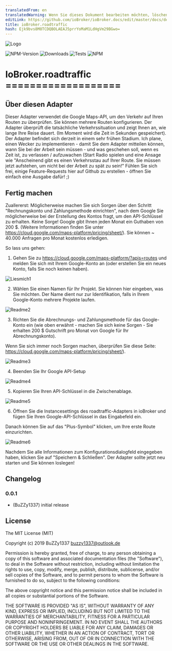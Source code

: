 ```yaml
---
translatedFrom: en
translatedWarning: Wenn Sie dieses Dokument bearbeiten möchten, löschen Sie bitte das Feld "translationsFrom". Andernfalls wird dieses Dokument automatisch erneut übersetzt
editLink: https://github.com/ioBroker/ioBroker.docs/edit/master/docs/de/adapterref/iobroker.roadtraffic/README.md
title: ioBroker.roadtraffic
hash: Ejk9bvs8M8TCDQBOLAEAJ5prrYoMaM1LdHgVm29BGwo=
---
```

![Logo](../../../en/adapterref/iobroker.roadtraffic/admin/roadtraffic.png)

![NPM-Version](https://img.shields.io/npm/v/iobroker.roadtraffic.svg)
![Downloads](https://img.shields.io/npm/dm/iobroker.roadtraffic.svg)
![Tests](https://travis-ci.org/BuZZy1337/ioBroker.roadtraffic.svg?branch=master)
![NPM](https://nodei.co/npm/iobroker.roadtraffic.png?downloads=true)

# IoBroker.roadtraffic ===================
## Über diesen Adapter
Dieser Adapter verwendet die Google Maps-API, um den Verkehr auf Ihren Routen zu überprüfen. Sie können mehrere Routen konfigurieren. Der Adapter überprüft die tatsächliche Verkehrssituation und zeigt Ihnen an, wie lange Ihre Reise dauert. (Im Moment wird die Zeit in Sekunden gespeichert).
Der Adapter befindet sich derzeit in einem sehr frühen Stadium. Ich plane, einen Wecker zu implementieren - damit Sie dem Adapter mitteilen können, wann Sie bei der Arbeit sein müssen - und was geschehen soll, wenn es Zeit ist, zu verlassen / aufzuwachen (Start Radio spielen und eine Ansage wie "Anscheinend gibt es einen Verkehrsstau auf Ihrer Route. Sie müssen jetzt aufstehen, um nicht bei der Arbeit zu spät zu sein!"
Fühlen Sie sich frei, einige Feature-Requests hier auf Github zu erstellen - öffnen Sie einfach eine Ausgabe dafür! ;)

## Fertig machen
Zuallererst: Möglicherweise machen Sie sich Sorgen über den Schritt "Rechnungskonto und Zahlungsmethode einrichten", nach dem Google Sie möglicherweise bei der Erstellung des Kontos fragt, um den API-Schlüssel zu erhalten. Keine Sorge! Google gibt Ihnen jeden Monat ein Guthaben von 200 $. (Weitere Informationen finden Sie unter https://cloud.google.com/maps-platform/pricing/sheet/). Sie können ~ 40.000 Anfragen pro Monat kostenlos erledigen.

So lass uns gehen:

1. Gehen Sie zu https://cloud.google.com/maps-platform/?apis=routes und melden Sie sich mit Ihrem Google-Konto an (oder erstellen Sie ein neues Konto, falls Sie noch keinen haben).

![Liesmich1](../../../en/adapterref/iobroker.roadtraffic/img/Readme1.png)

2. Wählen Sie einen Namen für Ihr Projekt. Sie können hier eingeben, was Sie möchten. Der Name dient nur zur Identifikation, falls in Ihrem Google-Konto mehrere Projekte laufen.

![Readme2](../../../en/adapterref/iobroker.roadtraffic/img/Readme2.png)

3. Richten Sie die Abrechnungs- und Zahlungsmethode für das Google-Konto ein (wie oben erwähnt - machen Sie sich keine Sorgen - Sie erhalten 200 $ Gutschrift pro Monat von Google für Ihr Abrechnungskonto).

Wenn Sie sich immer noch Sorgen machen, überprüfen Sie diese Seite: https://cloud.google.com/maps-platform/pricing/sheet/).

![Readme3](../../../en/adapterref/iobroker.roadtraffic/img/Readme3.png)

4. Beenden Sie Ihr Google API-Setup

![Readme4](../../../en/adapterref/iobroker.roadtraffic/img/Readme4.png)

5. Kopieren Sie Ihren API-Schlüssel in die Zwischenablage.

![Readme5](../../../en/adapterref/iobroker.roadtraffic/img/Readme5.png)

6. Öffnen Sie die Instancesettings des roadtraffic-Adapters in ioBroker und fügen Sie Ihren Google-API-Schlüssel in das Eingabefeld ein.

Danach können Sie auf das "Plus-Symbol" klicken, um Ihre erste Route einzurichten.

![Readme6](../../../en/adapterref/iobroker.roadtraffic/img/Readme6.png)

Nachdem Sie alle Informationen zum Konfigurationsdialogfeld eingegeben haben, klicken Sie auf "Speichern & Schließen".
Der Adapter sollte jetzt neu starten und Sie können loslegen!

## Changelog

### 0.0.1
* (BuZZy1337) initial release

## License
The MIT License (MIT)

Copyright (c) 2019 BuZZy1337 <buzzy1337@outlook.de>

Permission is hereby granted, free of charge, to any person obtaining a copy
of this software and associated documentation files (the "Software"), to deal
in the Software without restriction, including without limitation the rights
to use, copy, modify, merge, publish, distribute, sublicense, and/or sell
copies of the Software, and to permit persons to whom the Software is
furnished to do so, subject to the following conditions:

The above copyright notice and this permission notice shall be included in
all copies or substantial portions of the Software.

THE SOFTWARE IS PROVIDED "AS IS", WITHOUT WARRANTY OF ANY KIND, EXPRESS OR
IMPLIED, INCLUDING BUT NOT LIMITED TO THE WARRANTIES OF MERCHANTABILITY,
FITNESS FOR A PARTICULAR PURPOSE AND NONINFRINGEMENT. IN NO EVENT SHALL THE
AUTHORS OR COPYRIGHT HOLDERS BE LIABLE FOR ANY CLAIM, DAMAGES OR OTHER
LIABILITY, WHETHER IN AN ACTION OF CONTRACT, TORT OR OTHERWISE, ARISING FROM,
OUT OF OR IN CONNECTION WITH THE SOFTWARE OR THE USE OR OTHER DEALINGS IN
THE SOFTWARE.